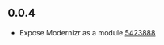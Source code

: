 ## 0.0.4

- Expose Modernizr as a module [5423888](https://github.com/peerigon/modernizr-loader/commit/54238881f3d472ec713ad80730ceb3f99120ee0e)
